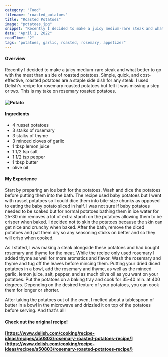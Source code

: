 ```yaml
---
category: "Food"
filename: "roasted_potatoes"
title: "Roasted Potatoes"
image: "potatoes.jpg"
snippet: "Recently I decided to make a juicy medium-rare steak and what better to go with the meat than a side of roasted potatoes. Simple, quick, and cost-effective, roasted potatoes are a staple side dish for any steak. I used Delish's recipe for rosemary roasted potatoes but felt it was missing a step or two. This is my take on rosemary roasted potatoes."
date: "April 1, 2022"
readTime: "2"
tags: "potatoes, garlic, roasted, rosemary, appetizer"
---
```


#### Overview

Recently I decided to make a juicy medium-rare steak and what better to go with the meat than a side of roasted potatoes. Simple, quick, and cost-effective, roasted potatoes are a staple side dish for any steak. I used Delish's recipe for rosemary roasted potatoes but felt it was missing a step or two. This is my take on rosemary roasted potatoes.

#### ![Potato](/images/food/potatoImage.JPG)

#### Ingredients

- 4 russet potatoes
- 3 stalks of rosemary
- 3 stalks of thyme
- 3 minced cloves of garlic
- 1 tbsp lemon juice
- 1 1/2 tsp salt
- 1 1/2 tsp pepper
- 1 tbsp butter
- olive oil

#### My Experience

Start by preparing an ice bath for the potatoes. Wash and dice the potatoes before putting them into the bath. The recipe used baby potatoes but I went with russet potatoes so I could dice them into bite-size chunks as opposed to eating the baby potato sliced in half. I was not sure if baby potatoes needed to be soaked but for normal potatoes bathing them in ice water for 25-30 min removes a lot of extra starch on the potatoes allowing them to be crisper when baked. I decided not to skin the potatoes because the skin can get nice and crunchy when baked. After the bath, remove the diced potatoes and pat them dry so any seasoning sticks on better and so they will crisp when cooked.

As I stated, I was making a steak alongside these potatoes and had bought rosemary and thyme for the meat. While the recipe only used rosemary I added thyme as well for more aromatics and flavor. Wash the rosemary and thyme and tug off the leaves before mincing them. Putting your dried diced potatoes in a bowl, add the rosemary and thyme, as well as the minced garlic, lemon juice, salt, pepper, and as much olive oil as you want on your potatoes. Put the potatoes on a baking tray and cook for 35-40 min. at 400 degrees. Depending on the desired texture of your potatoes, you can cook them for longer or shorter.

After taking the potatoes out of the oven, I melted about a tablespoon of butter in a bowl in the microwave and drizzled it on top of the potatoes before serving. And that's all!

#### Check out the original recipe!

#### [https://www.delish.com/cooking/recipe-ideas/recipes/a50803/rosemary-roasted-potatoes-recipe/](https://www.delish.com/cooking/recipe-ideas/recipes/a50803/rosemary-roasted-potatoes-recipe/)
